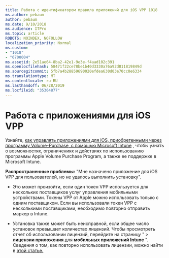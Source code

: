 ```yaml
---
title: Работа с идентификатором правила приложений для iOS VPP 1018
ms.author: pebaum
author: pebaum
ms.date: 9/10/2018
ms.audience: ITPro
ms.topic: article
ROBOTS: NOINDEX, NOFOLLOW
localization_priority: Normal
ms.custom:
- "1018"
- "6700004"
ms.assetid: 2e51ae64-8ba2-42e1-9e3e-f4aad102c391
ms.openlocfilehash: 58471f22ce78be1b40d3330a76a92d811819849d
ms.sourcegitcommit: 5fb7a4b28859690020efdea630d03e70cc0e6334
ms.translationtype: MT
ms.contentlocale: ru-RU
ms.lasthandoff: 06/28/2019
ms.locfileid: "35364877"
---
```

# <a name="working-with-ios-vpp-applications"></a>Работа с приложениями для iOS VPP

Узнайте, [как управлять приложениями для iOS, приобретенными через программу Volume-Purchase, с помощью Microsoft Intune](https://docs.microsoft.com/intune/vpp-apps-ios) , чтобы узнать о возможностях, ограничениях и действиях по использованию программы Apple Volume Purchase Program, а также ее поддержке в Microsoft Intune.
  
 **Распространенные проблемы:** "Мне назначено приложение для iOS VPP для пользователей, но не удалось выполнить установку".
  
- Это может произойти, если один токен VPP используется для нескольких поставщиков услуг управления мобильными устройствами. Токены VPP от Apple можно использовать только с одним поставщиком. Если вы использовали токен VPP с несколькими поставщиками, необходимо повторно отправить маркер в Intune.

- Установка также может быть неисправной, если общее число установок превышает количество лицензий. Чтобы просмотреть отчет об использовании лицензий, перейдите на страницу " \> **лицензии приложения** для **мобильных приложений Intune** ". Сведения о том, как повторно использовать лицензии, можно найти в [этой статье.](https://docs.microsoft.com/intune/vpp-apps-ios#revoking-app-licenses-and-deleting-tokens)
